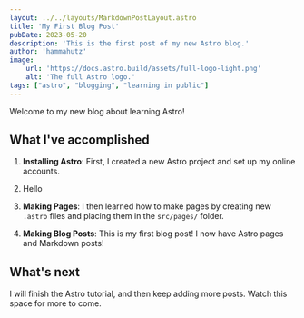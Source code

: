 ```yaml
---
layout: ../../layouts/MarkdownPostLayout.astro
title: 'My First Blog Post'
pubDate: 2023-05-20
description: 'This is the first post of my new Astro blog.'
author: 'hammahutz'
image:
    url: 'https://docs.astro.build/assets/full-logo-light.png' 
    alt: 'The full Astro logo.'
tags: ["astro", "blogging", "learning in public"]
---
```

Welcome to my new blog about learning Astro!

## What I've accomplished

1. **Installing Astro**: First, I created a new Astro project and set up my online accounts.

1. Hello 

1. **Making Pages**: I then learned how to make pages by creating new `.astro` files and placing them in the `src/pages/` folder.

1. **Making Blog Posts**: This is my first blog post! I now have Astro pages and Markdown posts!

## What's next

I will finish the Astro tutorial, and then keep adding more posts. Watch this space for more to come.